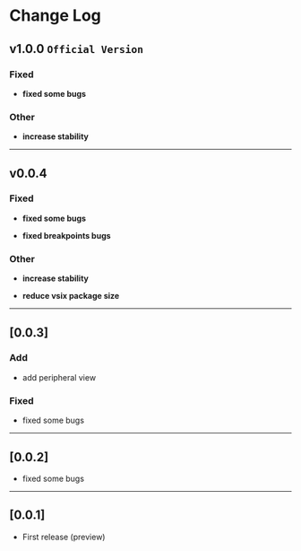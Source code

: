 # Change Log

## v1.0.0 `Official Version`

### Fixed

- **fixed some bugs**

### Other

- **increase stability**

****

## v0.0.4

### Fixed

- **fixed some bugs**

- **fixed breakpoints bugs**

### Other

- **increase stability**

- **reduce vsix package size**

****

## [0.0.3]

### Add

- add peripheral view

### Fixed

- fixed some bugs

****

## [0.0.2]

- fixed some bugs

****

## [0.0.1]

- First release (preview)